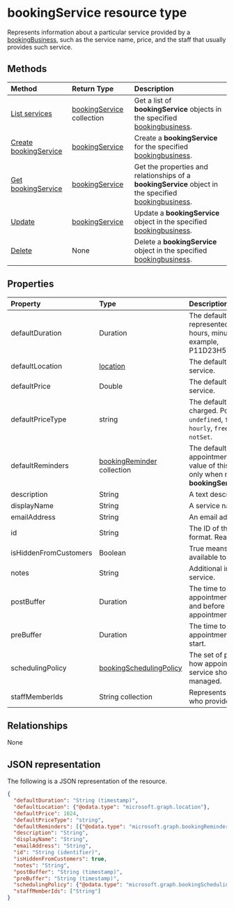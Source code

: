 # bookingService resource type

Represents information about a particular service provided by a [bookingBusiness](bookingbusiness.md), such as the service name, price, and the staff that usually provides such service.

## Methods

| Method		   | Return Type	|Description|
|:---------------|:--------|:----------|
|[List services](../api/bookingbusiness_list_services.md) | [bookingService](bookingservice.md) collection | Get a list of **bookingService** objects in the specified [bookingbusiness](../resources/bookingbusiness.md).|
|[Create bookingService](../api/bookingbusiness_post_services.md) | [bookingService](bookingservice.md) | Create a **bookingService** for the specified [bookingbusiness](../resources/bookingbusiness.md). |
|[Get bookingService](../api/bookingservice_get.md) | [bookingService](bookingservice.md) |Get the properties and relationships of a **bookingService** object in the specified [bookingbusiness](../resources/bookingbusiness.md).|
|[Update](../api/bookingservice_update.md) | [bookingService](bookingservice.md)	|Update a **bookingService** object in the specified [bookingbusiness](../resources/bookingbusiness.md). |
|[Delete](../api/bookingservice_delete.md) | None |Delete a **bookingService** object in the specified [bookingbusiness](../resources/bookingbusiness.md). |

## Properties
| Property	   | Type	|Description|
|:---------------|:--------|:----------|
|defaultDuration|Duration|The default length of the service, represented in numbers of days, hours, minutes, and seconds. For example, P11D23H59M59.999999999999S. |
|defaultLocation|[location](location.md)|The default physical location for the service.|
|defaultPrice|Double|The default monetary price for the service.|
|defaultPriceType|string|The default way the service is charged. Possible values are: `undefined`, `fixedPrice`, `startingAt`, `hourly`, `free`, `priceVaries`, `callUs`, `notSet`.|
|defaultReminders|[bookingReminder](bookingreminder.md) collection|The default set of reminders for an appointment of this service. The value of this property is available only when reading this **bookingService** by its ID.|
|description|String|A text description for the service.|
|displayName|String|A service name.|
|emailAddress|String|An email address|
|id|String|The ID of that service, in a GUID format. Read-only.|
|isHiddenFromCustomers|Boolean|True means this service is not available to customers for booking.|
|notes|String|Additional information about this service.|
|postBuffer|Duration|The time to buffer after an appointment for this service ends, and before the next customer appointment can be booked.|
|preBuffer|Duration|The time to buffer before an appointment for this service can start.|
|schedulingPolicy|[bookingSchedulingPolicy](bookingschedulingpolicy.md)|The set of policies that determine how appointments for this type of service should be created and managed.|
|staffMemberIds|String collection|Represents those [staff members](bookingstaffmember.md) who provide this service. |

## Relationships
None


## JSON representation

The following is a JSON representation of the resource.

<!-- {
  "blockType": "resource",
  "optionalProperties": [

  ],
  "@odata.type": "microsoft.graph.bookingService"
}-->

```json
{
  "defaultDuration": "String (timestamp)",
  "defaultLocation": {"@odata.type": "microsoft.graph.location"},
  "defaultPrice": 1024,
  "defaultPriceType": "string",
  "defaultReminders": [{"@odata.type": "microsoft.graph.bookingReminder"}],
  "description": "String",
  "displayName": "String",
  "emailAddress": "String",
  "id": "String (identifier)",
  "isHiddenFromCustomers": true,
  "notes": "String",
  "postBuffer": "String (timestamp)",
  "preBuffer": "String (timestamp)",
  "schedulingPolicy": {"@odata.type": "microsoft.graph.bookingSchedulingPolicy"},
  "staffMemberIds": ["String"]
}

```

<!-- uuid: 8fcb5dbc-d5aa-4681-8e31-b001d5168d79
2015-10-25 14:57:30 UTC -->
<!-- {
  "type": "#page.annotation",
  "description": "bookingService resource",
  "keywords": "",
  "section": "documentation",
  "tocPath": ""
}-->